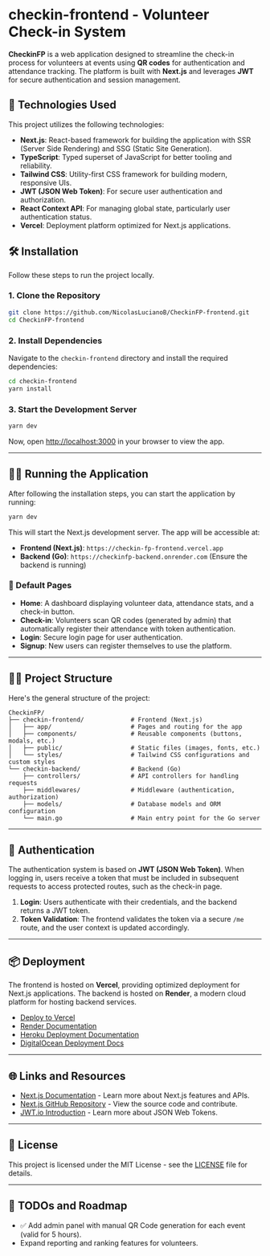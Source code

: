 # checkin-frontend - Volunteer Check-in System

**CheckinFP** is a web application designed to streamline the check-in process for volunteers at events using **QR codes** for authentication and attendance tracking. The platform is built with **Next.js** and leverages **JWT** for secure authentication and session management.

## 🚀 Technologies Used

This project utilizes the following technologies:

- **Next.js**: React-based framework for building the application with SSR (Server Side Rendering) and SSG (Static Site Generation).
- **TypeScript**: Typed superset of JavaScript for better tooling and reliability.
- **Tailwind CSS**: Utility-first CSS framework for building modern, responsive UIs.
- **JWT (JSON Web Token)**: For secure user authentication and authorization.
- **React Context API**: For managing global state, particularly user authentication status.
- **Vercel**: Deployment platform optimized for Next.js applications.

## 🛠 Installation

Follow these steps to run the project locally.

### 1. Clone the Repository

```bash
git clone https://github.com/NicolasLucianoB/CheckinFP-frontend.git
cd CheckinFP-frontend
```

### 2. Install Dependencies

Navigate to the `checkin-frontend` directory and install the required dependencies:

```bash
cd checkin-frontend
yarn install
```

### 3. Start the Development Server

```bash
yarn dev
```

Now, open [http://localhost:3000](http://localhost:3000) in your browser to view the app.

---

## 🧑‍💻 Running the Application

After following the installation steps, you can start the application by running:

```bash
yarn dev
```

This will start the Next.js development server. The app will be accessible at:

- **Frontend (Next.js)**: `https://checkin-fp-frontend.vercel.app`
- **Backend (Go)**: `https://checkinfp-backend.onrender.com` (Ensure the backend is running)

### 📝 Default Pages

- **Home**: A dashboard displaying volunteer data, attendance stats, and a check-in button.
- **Check-in**: Volunteers scan QR codes (generated by admin) that automatically register their attendance with token authentication.
- **Login**: Secure login page for user authentication.
- **Signup**: New users can register themselves to use the platform.

---

## 🧑‍🔧 Project Structure

Here's the general structure of the project:

```
CheckinFP/
├── checkin-frontend/             # Frontend (Next.js)
│   ├── app/                      # Pages and routing for the app
│   ├── components/               # Reusable components (buttons, modals, etc.)
│   ├── public/                   # Static files (images, fonts, etc.)
│   └── styles/                   # Tailwind CSS configurations and custom styles
└── checkin-backend/              # Backend (Go)
    ├── controllers/              # API controllers for handling requests
    ├── middlewares/              # Middleware (authentication, authorization)
    ├── models/                   # Database models and ORM configuration
    └── main.go                   # Main entry point for the Go server
```

---

## 🔐 Authentication

The authentication system is based on **JWT (JSON Web Token)**. When logging in, users receive a token that must be included in subsequent requests to access protected routes, such as the check-in page.

1. **Login**: Users authenticate with their credentials, and the backend returns a JWT token.
2. **Token Validation**: The frontend validates the token via a secure `/me` route, and the user context is updated accordingly.

---

## 📦 Deployment

The frontend is hosted on **Vercel**, providing optimized deployment for Next.js applications. The backend is hosted on **Render**, a modern cloud platform for hosting backend services.

- [Deploy to Vercel](https://vercel.com/new?utm_medium=default-template&filter=next.js&utm_source=create-next-app&utm_campaign=create-next-app-readme)
- [Render Documentation](https://render.com/docs)
- [Heroku Deployment Documentation](https://devcenter.heroku.com/articles/git)
- [DigitalOcean Deployment Docs](https://www.digitalocean.com/docs/)

---

## 🌐 Links and Resources

- [Next.js Documentation](https://nextjs.org/docs) - Learn more about Next.js features and APIs.
- [Next.js GitHub Repository](https://github.com/vercel/next.js) - View the source code and contribute.
- [JWT.io Introduction](https://jwt.io/introduction/) - Learn more about JSON Web Tokens.

---

## 📄 License

This project is licensed under the MIT License - see the [LICENSE](LICENSE) file for details.

---

## 🔧 TODOs and Roadmap

- ✅ Add admin panel with manual QR Code generation for each event (valid for 5 hours).
- Expand reporting and ranking features for volunteers.
